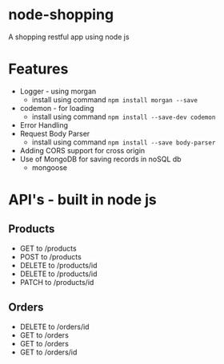 # node-shopping
A shopping restful app using node js

# Features
* Logger - using morgan
    * install using command `npm install morgan --save`
* codemon - for loading
    * install using command `npm install --save-dev codemon`
* Error Handling
* Request Body Parser
    * install using command `npm install --save body-parser`
* Adding CORS support for cross origin
* Use of MongoDB for saving records in noSQL db
    * mongoose

# API's - built in node js
## Products
* GET to /products
* POST to  /products
* DELETE to /products/id
* DELETE to /products/id
* PATCH to /products/id

## Orders
* DELETE to /orders/id
* GET to /orders
* GET to /orders
* GET to /orders/id